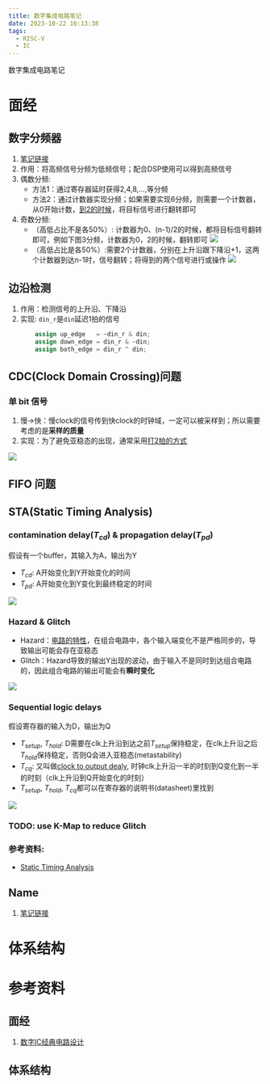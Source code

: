 ```yaml
---
title: 数字集成电路笔记
date: 2023-10-22 16:13:38
tags:
  - RISC-V
  - IC
---
```


数字集成电路笔记

<!--more-->

# 面经

## 数字分频器

1. [笔记链接](https://cloud.tencent.com/developer/article/2284221)
2. 作用：将高频信号分频为低频信号；配合DSP使用可以得到高频信号
3. 偶数分频:
   - 方法1：通过寄存器延时获得2,4,8,...,等分频
   - 方法2：通过计数器实现分频；如果需要实现6分频，则需要一个计数器，从0开始计数，<u>到2的时候</u>，将目标信号进行翻转即可
4. 奇数分频:
   - （高低占比不是各50%）: 计数器为0、(n-1)/2的时候，都将目标信号翻转即可，例如下图3分频，计数器为0，2的时候，翻转即可
     ![](https://developer.qcloudimg.com/http-save/yehe-admin/361cbbc5d5d1f93432bc1694607d3887.png)
   - （高低占比是各50%）:需要2个计数器，分别在上升沿跟下降沿+1，这两个计数器到达n-1时，信号翻转；将得到的两个信号进行或操作
     ![](https://developer.qcloudimg.com/http-save/yehe-admin/3c0dd711314b7663ba92f514f5bd83b1.png)

## 边沿检测

1. 作用：检测信号的上升沿、下降沿
2. 实现: `din_r`是`din`延迟1拍的信号
   ```verilog
       assign up_edge   = ~din_r & din;
       assign down_edge = din_r & ~din;
       assign both_edge = din_r ^ din;
   ```

## CDC(Clock Domain Crossing)问题

### 单 bit 信号

1. 慢->快：慢clock的信号传到快clock的时钟域，一定可以被采样到；所以需要考虑的是**采样的质量**
2. 实现：为了避免亚稳态的出现，通常采用<u>打2拍的方式</u>

![](https://developer.qcloudimg.com/http-save/yehe-admin/ac0110fd2cb814f2bb063ac5a5fee2ab.png)

## FIFO 问题

## STA(Static Timing Analysis)

### contamination delay($T_{cd}$) & propagation delay($T_{pd}$)

假设有一个buffer，其输入为A，输出为Y

- $T_{cd}$: A开始变化到Y开始变化的时间
- $T_{pd}$: A开始变化到Y变化到最终稳定的时间

![](https://electrotrick.files.wordpress.com/2017/08/buffer.png)

### Hazard & Glitch

- Hazard：<u>电路的特性</u>，在组合电路中，各个输入端变化不是严格同步的，导致输出可能会存在亚稳态
- Glitch：Hazard导致的输出Y出现的波动，由于输入不是同时到达组合电路的，因此组合电路的输出可能会有**瞬时变化**

![](https://electrotrick.files.wordpress.com/2017/08/glitch-timing.png)

### Sequential logic delays

假设寄存器的输入为D，输出为Q

- $T_{setup}$, $T_{hold}$: D需要在clk上升沿到达之前$T_{setup}$保持稳定，在clk上升沿之后$T_{hold}$保持稳定，否则Q会进入亚稳态(metastability)
- $T_{cq}$: 又叫做<u>clock to output dealy</u>, 时钟clk上升沿一半的时刻到Q变化到一半的时刻（clk上升沿到Q开始变化的时刻）
- $T_{setup}$, $T_{hold}$, $T_{cq}$都可以在寄存器的说明书(datasheet)里找到

![](https://electrotrick.files.wordpress.com/2017/09/setup-violation.png)

### TODO: use K-Map to reduce Glitch

### 参考资料:

- [Static Timing Analysis](https://electrotrick.wordpress.com/tutorial-series/static-timing-analysis/)

## Name

1. [笔记链接]()

# 体系结构

# 参考资料

## 面经

1. [数字IC经典电路设计](https://cloud.tencent.com/developer/column/99554)

## 体系结构
